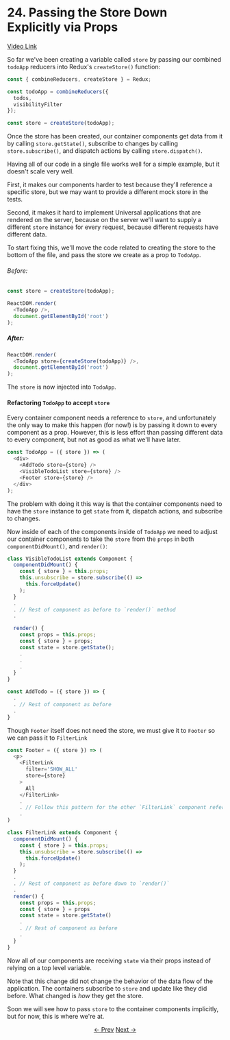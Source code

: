 # 24. Passing the Store Down Explicitly via Props

[Video Link](https://egghead.io/lessons/javascript-redux-passing-the-store-down-explicitly-via-props)

So far we've been creating a variable called `store` by passing our combined `todoApp` reducers into Redux's `createStore()` function:

```JavaScript
const { combineReducers, createStore } = Redux;

const todoApp = combineReducers({
  todos,
  visibilityFilter
});

const store = createStore(todoApp);
```

Once the store has been created, our container components get data from it by calling `store.getState()`, subscribe to changes by calling `store.subscribe()`, and dispatch actions by calling `store.dispatch()`.

Having all of our code in a single file works well for a simple example, but it doesn't scale very well.

First, it makes our components harder to test because they'll reference a specific store, but we may want to provide a different mock store in the tests.

Second, it makes it hard to implement Universal applications that are rendered on the server, because on the server we'll want to supply a different `store` instance for every request, because different requests have different data.

To start fixing this, we'll move the code related to creating the store to the bottom of the file, and pass the store we create as a prop to `TodoApp`.

###### Before:
```JavaScript
const store = createStore(todoApp);

ReactDOM.render(
  <TodoApp />,
  document.getElementById('root')
);
```

##### After:
```JavaScript
ReactDOM.render(
  <TodoApp store={createStore(todoApp)} />,
  document.getElementById('root')
);
```
The `store` is now injected into `TodoApp`.


#### Refactoring `TodoApp` to accept `store`
Every container component needs a reference to `store`, and unfortunately the only way to make this happen (for now!) is by passing it down to every component as a prop. However, this is less effort than passing different data to every component, but not as good as what we'll have later.


```JavaScript
const TodoApp = ({ store }) => (
  <div>
    <AddTodo store={store} />
    <VisibleTodoList store={store} />
    <Footer store={store} />
  </div>
);
```

The problem with doing it this way is that the container components need to have the `store` instance to get `state` from it, dispatch actions, and subscribe to changes.

Now inside of each of the components inside of `TodoApp` we need to adjust our container components to take the `store` from the `props` in both `componentDidMount()`, and `render()`:

```JavaScript
class VisibleTodoList extends Component {
  componentDidMount() {
    const { store } = this.props;
    this.unsubscribe = store.subscribe(() =>
      this.forceUpdate()
    );
  }
  .
  . // Rest of component as before to `render()` method
  .

  render() {
    const props = this.props;
    const { store } = props;
    const state = store.getState();
    .
    .
    .
  }
}
```

```JavaScript
const AddTodo = ({ store }) => {
  .
  . // Rest of component as before
  .
}
```

Though `Footer` itself does not need the store, we must give it to `Footer` so we
can pass it to `FilterLink`

```JavaScript
const Footer = ({ store }) => (
  <p>
    <FilterLink
      filter='SHOW_ALL'
      store={store}
    >
      All
    </FilterLink>
    .
    . // Follow this pattern for the other `FilterLink` component references
    .
)
```

```JavaScript
class FilterLink extends Component {
  componentDidMount() {
    const { store } = this.props;
    this.unsubscribe = store.subscribe(() =>
      this.forceUpdate()
    );
  }
  .
  . // Rest of component as before down to `render()`
  .
  render() {
    const props = this.props;
    const { store } = props
    const state = store.getState()
    .
    . // Rest of component as before
    .
  }
}
```

Now all of our components are receiving `state` via their props instead of relying on a top level variable.

Note that this change did not change the behavior of the data flow of the application. The containers subscribe to `store` and update like they did before. What changed is _how_ they get the store.

Soon we will see how to pass `store` to the container components implicitly, but for now, this is where we're at.

<p align="center">
<a href="./18-Extracting_Container_Components_VisibileTodoList__AddTodo.md"><- Prev</a>
<a href="./20-Passing_the_Store_Down_Implicitly_via_Context.md">Next -></a>
</p>
